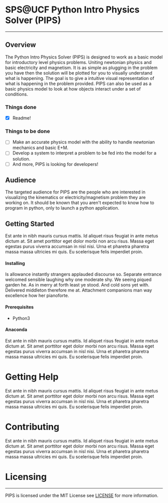 # SPS@UCF Python Intro Physics Solver (PIPS)
----------------------------------------------------------

## Overview
The Python Intro Physics Solver (PIPS) is designed to work as a basic model for introductory level physics problems. Uniting newtonian physics and basic electricity and magnetism. It is as simple as plugging in the problem you have then the solution will be plotted for you to visually understand what is happening. The goal is to give a intuitive visual representation of what is happening in the problem provided. PIPS can also be used as a basic physics model to look at how objects interact under a set of conditions.

### Things done
- [x] Readme!

### Things to be done
- [ ] Make an accurate physics model with the ability to handle newtonian mechanics and basic E+M.
- [ ] Develop a system to interpret a problem to be fed into the model for a solution.
- [ ] And more, PIPS is looking for developers!

## Audience
The targeted audience for PIPS are the people who are interested in visualizing the kinematics or electricity/magnetism problem they are working on. It should be known that you aren't expected to know how to program in python, only to launch a python application.

## Getting Started
Est ante in nibh mauris cursus mattis. Id aliquet risus feugiat in ante metus dictum at. Sit amet porttitor eget dolor morbi non arcu risus. Massa eget egestas purus viverra accumsan in nisl nisi. Urna et pharetra pharetra massa massa ultricies mi quis. Eu scelerisque felis imperdiet proin.

#### Installing
Is allowance instantly strangers applauded discourse so. Separate entrance welcomed sensible laughing why one moderate shy. We seeing piqued garden he. As in merry at forth least ye stood. And cold sons yet with. Delivered middleton therefore me at. Attachment companions man way excellence how her pianoforte.

#### Prerequisites
* Python3

#### Anaconda
Est ante in nibh mauris cursus mattis. Id aliquet risus feugiat in ante metus dictum at. Sit amet porttitor eget dolor morbi non arcu risus. Massa eget egestas purus viverra accumsan in nisl nisi. Urna et pharetra pharetra massa massa ultricies mi quis. Eu scelerisque felis imperdiet proin.

# Getting Help
Est ante in nibh mauris cursus mattis. Id aliquet risus feugiat in ante metus dictum at. Sit amet porttitor eget dolor morbi non arcu risus. Massa eget egestas purus viverra accumsan in nisl nisi. Urna et pharetra pharetra massa massa ultricies mi quis. Eu scelerisque felis imperdiet proin.

# Contributing
Est ante in nibh mauris cursus mattis. Id aliquet risus feugiat in ante metus dictum at. Sit amet porttitor eget dolor morbi non arcu risus. Massa eget egestas purus viverra accumsan in nisl nisi. Urna et pharetra pharetra massa massa ultricies mi quis. Eu scelerisque felis imperdiet proin.

# Licensing
----------------------
PIPS is licensed under the MIT License see [LICENSE](https://github.com/SPS-UCF/Python-Intro-Physics-Solver/blob/master/LICENSE) for more information.

